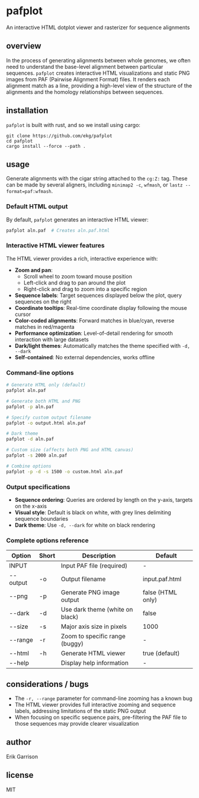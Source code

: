 # pafplot

An interactive HTML dotplot viewer and rasterizer for sequence alignments

## overview

In the process of generating alignments between whole genomes, we often need to understand the base-level alignment between particular sequences.
`pafplot` creates interactive HTML visualizations and static PNG images from PAF (Pairwise Alignment Format) files.
It renders each alignment match as a line, providing a high-level view of the structure of the alignments and the homology relationships between sequences.

## installation

`pafplot` is built with rust, and so we install using cargo:

```
git clone https://github.com/ekg/pafplot
cd pafplot
cargo install --force --path .
```

## usage

Generate alignments with the cigar string attached to the `cg:Z:` tag.
These can be made by several aligners, including `minimap2 -c`, `wfmash`, or `lastz --format=paf:wfmash`.

### Default HTML output

By default, `pafplot` generates an interactive HTML viewer:

```bash
pafplot aln.paf  # Creates aln.paf.html
```

### Interactive HTML viewer features

The HTML viewer provides a rich, interactive experience with:

- **Zoom and pan**: 
  - Scroll wheel to zoom toward mouse position
  - Left-click and drag to pan around the plot
  - Right-click and drag to zoom into a specific region
- **Sequence labels**: Target sequences displayed below the plot, query sequences on the right
- **Coordinate tooltips**: Real-time coordinate display following the mouse cursor
- **Color-coded alignments**: Forward matches in blue/cyan, reverse matches in red/magenta
- **Performance optimization**: Level-of-detail rendering for smooth interaction with large datasets
- **Dark/light themes**: Automatically matches the theme specified with `-d, --dark`
- **Self-contained**: No external dependencies, works offline

### Command-line options

```bash
# Generate HTML only (default)
pafplot aln.paf

# Generate both HTML and PNG
pafplot -p aln.paf

# Specify custom output filename
pafplot -o output.html aln.paf

# Dark theme
pafplot -d aln.paf

# Custom size (affects both PNG and HTML canvas)
pafplot -s 2000 aln.paf

# Combine options
pafplot -p -d -s 1500 -o custom.html aln.paf
```

### Output specifications

- **Sequence ordering**: Queries are ordered by length on the y-axis, targets on the x-axis
- **Visual style**: Default is black on white, with grey lines delimiting sequence boundaries
- **Dark theme**: Use `-d, --dark` for white on black rendering

### Complete options reference

| Option | Short | Description | Default |
|--------|-------|-------------|---------|
| INPUT | | Input PAF file (required) | - |
| --output | -o | Output filename | input.paf.html |
| --png | -p | Generate PNG image output | false (HTML only) |
| --dark | -d | Use dark theme (white on black) | false |
| --size | -s | Major axis size in pixels | 1000 |
| --range | -r | Zoom to specific range (buggy) | - |
| --html | -h | Generate HTML viewer | true (default) |
| --help | | Display help information | - |

## considerations / bugs

- The `-r, --range` parameter for command-line zooming has a known bug
- The HTML viewer provides full interactive zooming and sequence labels, addressing limitations of the static PNG output
- When focusing on specific sequence pairs, pre-filtering the PAF file to those sequences may provide clearer visualization

## author

Erik Garrison

## license

MIT
